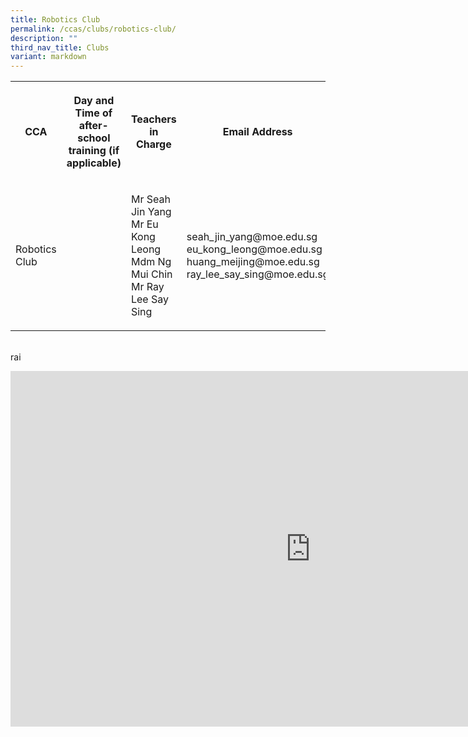 ```yaml
---
title: Robotics Club
permalink: /ccas/clubs/robotics-club/
description: ""
third_nav_title: Clubs
variant: markdown
---
```

<table style="minWidth: 100px">
<colgroup>
<col>
<col>
<col>
<col>
</colgroup>
<tbody>
<tr>
<th rowspan="1" colspan="1">
<p>CCA</p>
</th>
<th rowspan="1" colspan="1">
<p>Day and Time of after-school training (if applicable)</p>
</th>
<th rowspan="1" colspan="1">
<p>Teachers in Charge</p>
</th>
<th rowspan="1" colspan="1">
<p>Email Address</p>
</th>
</tr>
<tr>
<td rowspan="1" colspan="1">
<p>Robotics Club</p>
</td>
<td rowspan="1" colspan="1">
<p></p>
</td>
<td rowspan="1" colspan="1">
<p>Mr Seah Jin Yang
<br>Mr Eu Kong Leong
<br>Mdm Ng Mui Chin
<br>Mr Ray Lee Say Sing</p>
</td>
<td rowspan="1" colspan="1">
<p>seah_jin_yang@moe.edu.sg
<br>eu_kong_leong@moe.edu.sg
<br>huang_meijing@moe.edu.sg
<br>ray_lee_say_sing@moe.edu.sg</p>
</td>
</tr>
</tbody>
</table>
<p>
<br>rai</p>
<div class="iframe-wrapper">
<iframe height="569" width="960" allowfullscreen="true" frameborder="0" src="https://docs.google.com/presentation/d/e/2PACX-1vS4S4l26CG5q01OwO39I85LdJp60x7MgiVXSZL2wAndjG6F3RaSoIp_Mu4iu88860M03bCDFzeq-3CV/embed?start=false&amp;loop=false&amp;delayms=3000"></iframe>
</div>
<p></p>